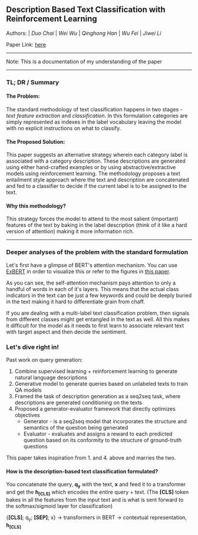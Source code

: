 ## Description Based Text Classification with Reinforcement Learning

Authors: | _Duo Chai_ | _Wei Wu_ | _Qinghong Han_ | _Wu Fei_ | _Jiwei Li_

Paper Link: [here](https://arxiv.org/abs/2002.03067)

* * *

Note: This is a documentation of my understanding of the paper

* * *

### TL; DR / Summary

#### The Problem:

The standard methodology of text classification happens in two stages - _text feature extraction_ and _classification_. In this formulation categories are simply represented as indexes in the label vocabulary leaving the model with no explicit instructions on what to classify.

#### The Proposed Solution:

This paper suggests an alternative strategy wherein each category label is associated with a category description. These descriptions are generated using either hand-crafted examples or by using abstractive/extractive models using reinforcement learning. The methodology proposes a text entailment style approach where the text and description are concatenated and fed to a classifier to decide if the current label is to be assigned to the text.

#### Why this methodology?

This strategy forces the model to attend to the most salient (important) features of the text by baking in the label description (think of it like a hard version of attention) making it more information rich.

* * *

### Deeper analyses of the problem with the standard formulation

Let's first have a glimpse of BERT's attention mechanism. You can use [ExBERT](https://exbert.net/exBERT.html?model=bert-base-cased&modelKind=bidirectional&sentence=The%20girl%20ran%20to%20a%20local%20pub%20to%20escape%20the%20din%20of%20her%20city.&corpus=woz&layer=0&heads=..0,1,2,3,4,5,6,7,8,9,10,11&threshold=0.7&tokenInd=null&tokenSide=null&maskInds=..9&metaMatch=pos&metaMax=pos&displayInspector=null&offsetIdxs=..-1,0,1&hideClsSep=true) in order to visualize this or refer to the figures in [this paper](https://www-nlp.stanford.edu/pubs/clark2019what.pdf).

As you can see, the self-attention mechanism pays attention to only a handful of words in each of it's layers. This means that the actual class indicators in the text can be just a few keywords and could be deeply buried in the text making it hard to differentiate grain from chaff.

If you are dealing with a multi-label text classification problem, then signals from different classes might get entangled in the text as well. All this makes it difficult for the model as it needs to first learn to associate relevant text with target aspect and then decide the sentiment.

### Let's dive right in!

Past work on query generation:
1. Combine supervised learning + reinforcement learning to generate natural language descriptions
2. Generative model to generate queries based on unlabeled texts to train QA models
3. Framed the task of description generation as a seq2seq task, where descriptions are generated conditioning on the texts
4. Proposed a generator-evaluator framework that directly optimizes objectives
    - Generator - is a seq2seq model that incorporates the structure and semantics of the question being generated
    - Evaluator - evaluates and assigns a reward to each predicted question based on its conformity to the structure of ground-truth questions

This paper takes inspiration from 1. and 4. above and marries the two.

#### How is the description-based text classification formulated?

You concatenate the query, **q<sub>y</sub>** with the text, **x** and feed it to a transformer and get the **h<sub>[CLS]</sub>** which encodes the entire query + text. (The **[CLS]** token bakes in all the features from the input text and is what is sent forward to the softmax/sigmoid layer for classification)

{**[CLS]**; q<sub>y</sub>; **[SEP]**; x} → transformers in BERT → contextual representation, **h<sub>[CLS]</sub>**

